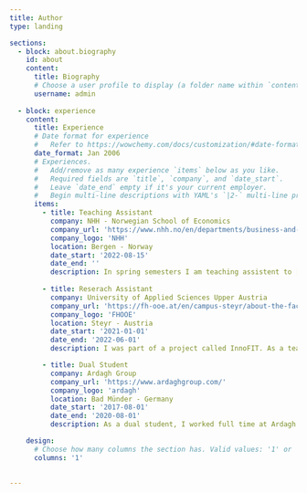 ```yaml
---
title: Author
type: landing

sections:
  - block: about.biography
    id: about
    content:
      title: Biography
      # Choose a user profile to display (a folder name within `content/authors/`)
      username: admin
  
  - block: experience
    content:
      title: Experience
      # Date format for experience
      #   Refer to https://wowchemy.com/docs/customization/#date-format
      date_format: Jan 2006
      # Experiences.
      #   Add/remove as many experience `items` below as you like.
      #   Required fields are `title`, `company`, and `date_start`.
      #   Leave `date_end` empty if it's your current employer.
      #   Begin multi-line descriptions with YAML's `|2-` multi-line prefix.
      items:
        - title: Teaching Assistant
          company: NHH - Norwegian School of Economics
          company_url: 'https://www.nhh.no/en/departments/business-and-management-science/'
          company_logo: 'NHH'
          location: Bergen - Norway
          date_start: '2022-08-15'
          date_end: ''
          description: In spring semesters I am teaching assistent to [Mario Guajardos](https://www.nhh.no/en/employees/faculty/mario-guajardo/) course on [Supply Chain Management](https://www.nhh.no/en/courses/supply-chain-management/) (Master Level). In fall semesters I am teaching assistent to [Giacomo Beninis](https://www.nhh.no/en/employees/faculty/giacomo-benini/) course on [Pricing Analytics and Revenue Management](https://www.nhh.no/en/courses/pricing-analytics-and-revenue-management/) (Master level).
      
        - title: Reserach Assistant
          company: University of Applied Sciences Upper Austria
          company_url: 'https://fh-ooe.at/en/campus-steyr/about-the-faculty'
          company_logo: 'FHOOE'
          location: Steyr - Austria
          date_start: '2021-01-01'
          date_end: '2022-06-01'
          description: I was part of a project called InnoFIT. As a team of multiple reserach organizations and industry companies, we were developing tools to visualize forecast uncertainties and improve production planning performance. My main tasks were developing simulations for production planning, developing tools to improve production planning, and exchanging information with industry partners.

        - title: Dual Student
          company: Ardagh Group
          company_url: 'https://www.ardaghgroup.com/'
          company_logo: 'ardagh'
          location: Bad Münder - Germany
          date_start: '2017-08-01'
          date_end: '2020-08-01'
          description: As a dual student, I worked full time at Ardagh Glass in Bad Münder for three months and then studied at University of applied Science Weserbergland for the next three months, repeating this cycle over a period of three years. At Ardagh, I gained hands-on experience in all aspects of the hollow glass production process and contributed to process improvement using Six Sigma methodologies.

    design:
      # Choose how many columns the section has. Valid values: '1' or '2'.
      columns: '1'

    
---
```



